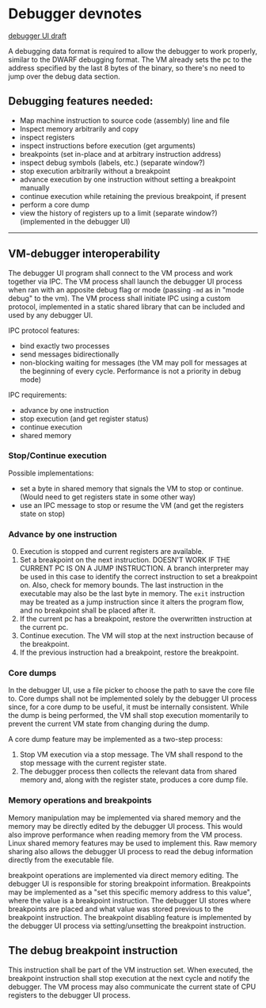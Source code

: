 # Debugger devnotes

[debugger UI draft](https://www.canva.com/design/DAGfBGWyinA/IgXClCdMUAQImRa1Tjb_ZA/edit)

A debugging data format is required to allow the debugger to work properly, similar to the DWARF debugging format.
The VM already sets the pc to the address specified by the last 8 bytes of the binary, so there's no need to jump over the debug data section.

## Debugging features needed:
- Map machine instruction to source code (assembly) line and file
- Inspect memory arbitrarily and copy
- inspect registers
- inspect instructions before execution (get arguments)
- breakpoints (set in-place and at arbitrary instruction address)
- inspect debug symbols (labels, etc.) (separate window?)
- stop execution arbitrarily without a breakpoint
- advance execution by one instruction without setting a breakpoint manually
- continue execution while retaining the previous breakpoint, if present
- perform a core dump
- view the history of registers up to a limit (separate window?) (implemented in the debugger UI)

---

## VM-debugger interoperability
The debugger UI program shall connect to the VM process and work together via IPC.
The VM process shall launch the debugger UI process when ran with an apposite debug flag or mode (passing `-md` as in "mode debug" to the vm).
The VM process shall initiate IPC using a custom protocol, implemented in a static shared library that can be included and used by any debugger UI.

IPC protocol features:
- bind exactly two processes
- send messages bidirectionally
- non-blocking waiting for messages (the VM may poll for messages at the beginning of every cycle. Performance is not a priority in debug mode)

IPC requirements:
- advance by one instruction
- stop execution (and get register status)
- continue execution
- shared memory

### Stop/Continue execution
Possible implementations:
- set a byte in shared memory that signals the VM to stop or continue. (Would need to get registers state in some other way)
- use an IPC message to stop or resume the VM (and get the registers state on stop)

### Advance by one instruction
 0. Execution is stopped and current registers are available.
 1. Set a breakpoint on the next instruction.
 DOESN'T WORK IF THE CURRENT PC IS ON A JUMP INSTRUCTION. A branch interpreter may be used in this case to identify the correct instruction to set a breakpoint on.
 Also, check for memory bounds. The last instruction in the executable may also be the last byte in memory. The `exit` instruction may be treated as a jump instruction since it alters the program flow, and no breakpoint shall be placed after it.
 2. If the current pc has a breakpoint, restore the overwritten instruction at the current pc.
 3. Continue execution. The VM will stop at the next instruction because of the breakpoint.
 4. If the previous instruction had a breakpoint, restore the breakpoint.

### Core dumps
In the debugger UI, use a file picker to choose the path to save the core file to.
Core dumps shall not be implemented solely by the debugger UI process since, for a core dump to be useful, it must be internally consistent. While the dump is being performed, the VM shall stop execution momentarily to prevent the current VM state from changing during the dump.

A core dump feature may be implemented as a two-step process:
 1. Stop VM execution via a stop message. The VM shall respond to the stop message with the current register state.
 2. The debugger process then collects the relevant data from shared memory and, along with the register state, produces a core dump file.

### Memory operations and breakpoints
Memory manipulation may be implemented via shared memory and the memory may be directly edited by the debugger UI process.
This would also improve performance when reading memory from the VM process. Linux shared memory features may be used to implement this.
Raw memory sharing also allows the debugger UI process to read the debug information directly from the executable file.

breakpoint operations are implemented via direct memory editing.
The debugger UI is responsible for storing breakpoint information. Breakpoints may be implemented as a "set this specific memory address to this value", where the value is a breakpoint instruction.
The debugger UI stores where breakpoints are placed and what value was stored previous to the breakpoint instruction.
The breakpoint disabling feature is implemented by the debugger UI process via setting/unsetting the breakpoint instruction.


## The debug breakpoint instruction
This instruction shall be part of the VM instruction set.
When executed, the breakpoint instruction shall stop execution at the next cycle and notify the debugger.
The VM process may also communicate the current state of CPU registers to the debugger UI process.
